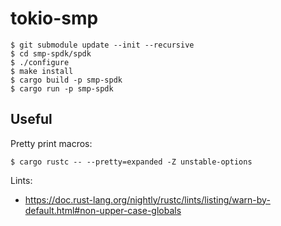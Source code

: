 # tokio-smp

```
$ git submodule update --init --recursive
$ cd smp-spdk/spdk
$ ./configure
$ make install
$ cargo build -p smp-spdk
$ cargo run -p smp-spdk
```

## Useful

Pretty print macros:

```
$ cargo rustc -- --pretty=expanded -Z unstable-options
```

Lints:

* https://doc.rust-lang.org/nightly/rustc/lints/listing/warn-by-default.html#non-upper-case-globals
